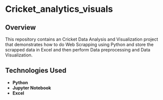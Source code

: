 # Cricket_analytics_visuals

## Overview
This repository contains an Cricket Data Analysis and Visualization project that demonstrates how to do Web Scrapping using Python and store the scrapped data in Excel and then perform Data preprocessing and 
Data Visualization.

## Technologies Used
- **Python** 
- **Jupyter Notebook**
- **Excel**

